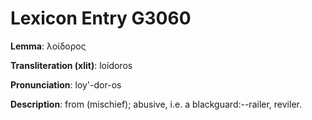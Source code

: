 # Lexicon Entry G3060

**Lemma**: λοίδορος

**Transliteration (xlit)**: loídoros

**Pronunciation**: loy'-dor-os

**Description**:
from  (mischief); abusive, i.e. a blackguard:--railer, reviler.
